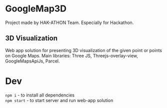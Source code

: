# GoogleMap3D
Project made by HAK-ATHON Team. Especially for Hackathon.

## 3D Visualization 
Web app solution for presenting 3D visualization of the given point or points on Google Maps. Main libraries: Three JS, Threejs-overlay-view, GoogleMapsApiJs, Parcel.

# Dev
`npm i` - to install all dependencies 
<br>
```npm start``` - to start server and run web-app solution
